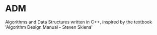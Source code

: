 # ADM
Algorithms and Data Structures written in C++, inspired by the textbook 'Algorithm Design Manual - Steven Skiena' 

